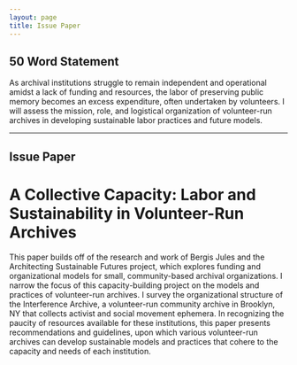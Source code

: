 ```yaml
---
layout: page
title: Issue Paper
---
```


## 50 Word Statement

As archival institutions struggle to remain independent and operational amidst a lack of funding and resources, the labor of preserving public memory becomes an excess expenditure, often undertaken by volunteers. I will assess the mission, role, and logistical organization of volunteer-run archives in developing sustainable labor practices and future models.

------

## Issue Paper

# A Collective Capacity: Labor and Sustainability in Volunteer-Run Archives

This paper builds off of the research and work of Bergis Jules and the Architecting Sustainable Futures project, which explores funding and organizational models for small, community-based archival organizations. I narrow the focus of this capacity-building project on the models and practices of volunteer-run archives. I survey the organizational structure of the Interference Archive, a volunteer-run community archive in Brooklyn, NY that collects activist and social movement ephemera. In recognizing the paucity of resources available for these institutions, this paper presents recommendations and guidelines, upon which various volunteer-run archives can develop sustainable models and practices that cohere to the capacity and needs of each institution.
